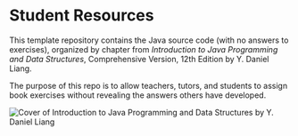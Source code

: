 # Student Resources

This template repository contains the Java source code (with no answers to exercises), organized by chapter from _Introduction to Java Programming and Data Structures_, Comprehensive Version, 12th Edition by Y. Daniel Liang.

The purpose of this repo is to allow teachers, tutors, and students to assign book exercises without revealing the answers others have developed.

![Cover of Introduction to Java Programming and Data Structures by Y. Daniel Liang](https://www-fp.pearsonhighered.com/assets/hip/images/bigcovers/0136520235.jpg)
